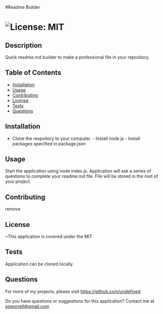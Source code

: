 #Readme Builder

# ![License: MIT](https://img.shields.io/badge/License-MIT-brightgreen.svg)

## Description

Quick readme.md builder to make a professional file in your repository.


## Table of Contents

- [Installation](#installation)
- [Usage](#usage)
- [Contributing](#contributing)
- [License](#license)
- [Tests](#tests)
- [Questions](#questions)

## Installation

- Clone the respoitory to your computer. - Install node.js - Install packages specified in package.json

## Usage

Start the application using node index.js.  Application will ask a series of questions to complete your readme.md file.  File will be stored in the root of your project.

## Contributing

remove


## License

~This application is covered under the MIT
  


## Tests

Application can be cloned locally.

## Questions

For more of my projects, please visit https://github.com/undefined

Do you have questions or suggestions for this application?
Contact me at spworrell@gmail.com

